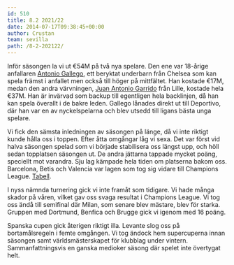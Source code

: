 ```yaml
---
id: 510
title: 8.2 2021/22
date: 2014-07-17T09:38:45+00:00
author: Crustan
team: sevilla
path: /8-2-202122/
---
```

Inför säsongen la vi ut €54M på två nya spelare. Den ene var 18-årige anfallaren [Antonio Gallego](../images/gallego.png), ett beryktat underbarn från Chelsea som kan spela främst i anfallet men också till höger på mittfältet. Han kostade €17M, medan den andra värvningen, [Juan Antonio Garrido](../images/garrido.png) från Lille, kostade hela €37M. Han är invärvad som backup till egentligen hela backlinjen, då han kan spela överallt i de bakre leden. Gallego lånades direkt ut till Deportivo, där han var en av nyckelspelarna och blev utsedd till ligans bästa unga spelare.

Vi fick den sämsta inledningen av säsongen på länge, då vi inte riktigt kunde hålla oss i toppen. Efter åtta omgångar låg vi sexa. Det var först vid halva säsongen spelad som vi började stabilisera oss längst upp, och höll sedan topplatsen säsongen ut. De andra jättarna tappade mycket poäng, speciellt mot varandra. Sju lag kämpade hela tiden om platserna bakom oss. Barcelona, Betis och Valencia var lagen som tog sig vidare till Champions League. [Tabell](../images/tabell2022.png).

I nyss nämnda turnering gick vi inte framåt som tidigare. Vi hade många skador på våren, vilket gav oss svaga resultat i Champions League. Vi tog oss ändå till semifinal där Milan, som senare blev mästare, blev för starka. Gruppen med Dortmund, Benfica och Brugge gick vi igenom med 16 poäng.

Spanska cupen gick återigen riktigt illa. Levante slog oss på bortamålsregeln i femte omgången. Vi tog ändock hem supercuperna innan säsongen samt världsmästerskapet för klubblag under vintern. Sammanfattningsvis en ganska medioker säsong där spelet inte övertygat helt.